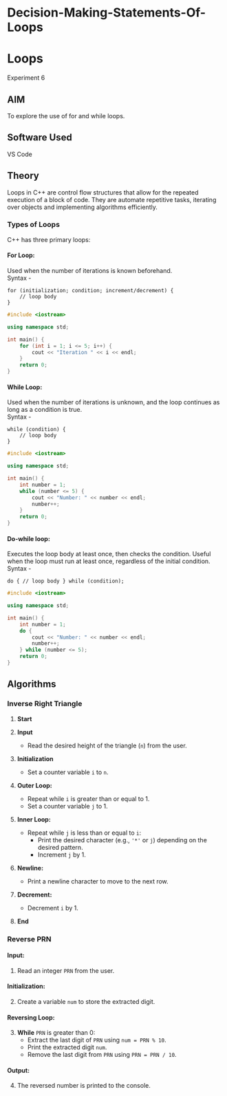 # Decision-Making-Statements-Of-Loops
# Loops
Experiment 6
## AIM
To explore the use of for and while loops.
## Software Used
VS Code

## Theory
Loops in C++ are control flow structures that allow for the repeated execution of a block of code. They are automate repetitive tasks, iterating over objects and implementing algorithms efficiently.
### Types of Loops
C++ has three primary loops:

#### For Loop:
Used when the number of iterations is known beforehand.  
Syntax -
```
for (initialization; condition; increment/decrement) {
    // loop body
}
```
```cpp
#include <iostream>

using namespace std;

int main() {
    for (int i = 1; i <= 5; i++) {
        cout << "Iteration " << i << endl;
    }
    return 0;
}
```
#### While Loop:

Used when the number of iterations is unknown, and the loop continues as long as a condition is true.  
Syntax -
```
while (condition) {
    // loop body
}
```
```cpp
#include <iostream>

using namespace std;

int main() {
    int number = 1;
    while (number <= 5) {
        cout << "Number: " << number << endl;
        number++;
    }
    return 0;
}
```
#### Do-while loop:

Executes the loop body at least once, then checks the condition.
Useful when the loop must run at least once, regardless of the initial condition.  
Syntax -

```
do { // loop body } while (condition);
```
```cpp
#include <iostream>

using namespace std;

int main() {
    int number = 1;
    do {
        cout << "Number: " << number << endl;
        number++;
    } while (number <= 5);
    return 0;
}
```
## Algorithms
### Inverse Right Triangle

1. **Start**

2. **Input**
   - Read the desired height of the triangle (`n`) from the user.

3. **Initialization**
   - Set a counter variable `i` to `n`.

4. **Outer Loop:**
   - Repeat while `i` is greater than or equal to 1.
   - Set a counter variable `j` to 1.

5. **Inner Loop:**
   - Repeat while `j` is less than or equal to `i`:
     - Print the desired character (e.g., `'*'` or `j`) depending on the desired pattern.
     - Increment `j` by 1.

6. **Newline:**
   - Print a newline character to move to the next row.

7. **Decrement:**
   - Decrement `i` by 1.

8. **End**


### Reverse PRN
#### Input:
1. Read an integer `PRN` from the user.

#### Initialization:
2. Create a variable `num` to store the extracted digit.

#### Reversing Loop:
3. **While** `PRN` is greater than 0:
   - Extract the last digit of `PRN` using `num = PRN % 10`.
   - Print the extracted digit `num`.
   - Remove the last digit from `PRN` using `PRN = PRN / 10`.

#### Output:
4. The reversed number is printed to the console.
